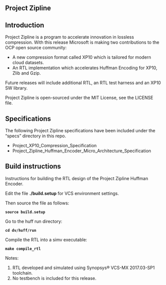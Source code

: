 ## Project Zipline

## Introduction

Project Zipline is a program to accelerate innovation in lossless compression.  With this release Microsoft is making two contributions to the OCP open source community:

* A new compression format called XP10 which is tailored for modern cloud datasets.
* An RTL implementation which accelerates Huffman Encoding for XP10, Zlib and Gzip.

Future releases will include additional RTL, an RTL test harness and an XP10 SW library.

Project Zipline is open-sourced under the MIT License, see the LICENSE file.

## Specifications
The following Project Zipline specifications have been included under the “specs” directory in this repo.

* Project_XP10_Compression_Specification
* Project_Zipline_Huffman_Encoder_Micro_Architecture_Specification

## Build instructions

Instructions for building the RTL design of the Project Zipline Huffman Encoder.

Edit the file **./build.setup** for VCS environment settings.

Then source the file as follows:

**`source build.setup`**

Go to the huff run directory:

**`cd dv/huff/run`**

Compile the RTL into a simv executable:

**`make compile_rtl`**
  
Notes:
1. RTL developed and simulated using Synopsys® VCS-MX 2017.03-SP1 toolchain.
2. No testbench is included for this release.
